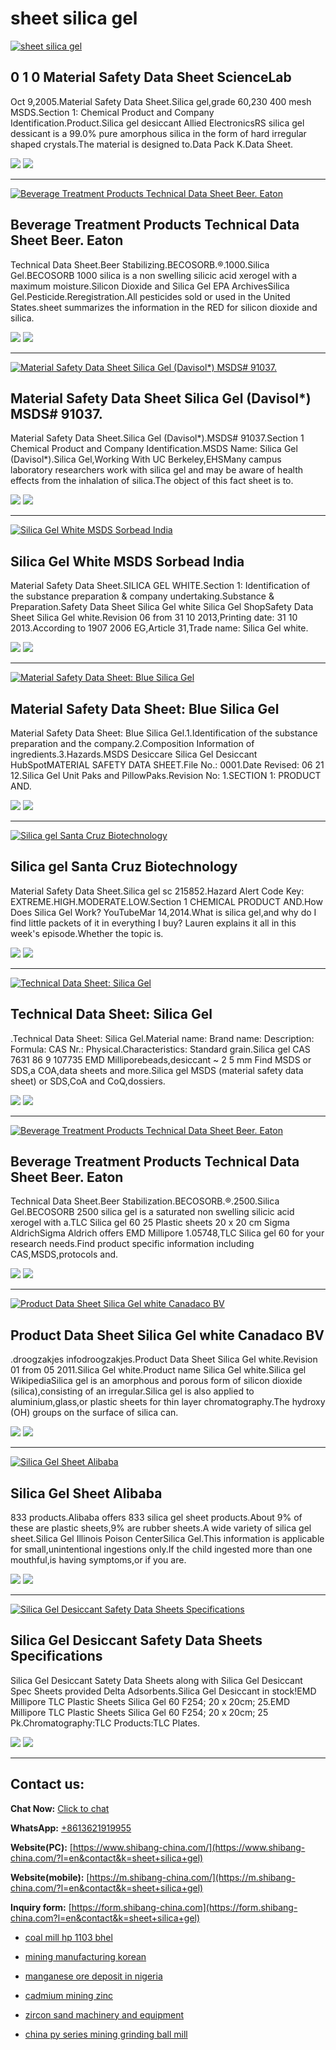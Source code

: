 # sheet silica gel

<a href="https://swt.shibang-china.com/?l=en&img&k=sheet+silica+gel" target="_blank">![sheet silica gel](http://static.shibang-china.com/all-800x300/1390.jpg)</a>

## 0 1 0 Material Safety Data Sheet ScienceLab
Oct 9,2005.Material Safety Data Sheet.Silica gel,grade 60,230 400 mesh MSDS.Section 1: Chemical Product and Company Identification.Product.Silica gel desiccant Allied ElectronicsRS silica gel dessicant is a 99.0% pure amorphous silica in the form of hard irregular shaped crystals.The material is designed to.Data Pack K.Data Sheet.


<a href="https://whatsapp.shibangsoft.com/WhatsApp.php" target="_blank" title="WhatsApp">![](http://static.shibang-china.com/icon/whatsapp.png)</a> <a href="https://swt.shibang-china.com/?l=en&icon&k=sheet+silica+gel" target="_blank">![](http://static.shibang-china.com/icon/chat-en.png)</a>

---

<a href="https://swt.shibang-china.com/?l=en&img&k=sheet+silica+gel" target="_blank">![Beverage Treatment Products Technical Data Sheet Beer. Eaton](http://static.shibang-china.com/all-800x300/1209.jpg)</a>

## Beverage Treatment Products Technical Data Sheet Beer. Eaton
Technical Data Sheet.Beer Stabilizing.BECOSORB.®.1000.Silica Gel.BECOSORB 1000 silica is a non swelling silicic acid xerogel with a maximum moisture.Silicon Dioxide and Silica Gel EPA ArchivesSilica Gel.Pesticide.Reregistration.All pesticides sold or used in the United States.sheet summarizes the information in the RED for silicon dioxide and silica.


<a href="https://whatsapp.shibangsoft.com/WhatsApp.php" target="_blank" title="WhatsApp">![](http://static.shibang-china.com/icon/whatsapp.png)</a> <a href="https://swt.shibang-china.com/?l=en&icon&k=sheet+silica+gel" target="_blank">![](http://static.shibang-china.com/icon/chat-en.png)</a>

---

<a href="https://swt.shibang-china.com/?l=en&img&k=sheet+silica+gel" target="_blank">![Material Safety Data Sheet Silica Gel (Davisol*) MSDS# 91037.](http://static.shibang-china.com/all-800x300/607.jpg)</a>

## Material Safety Data Sheet Silica Gel (Davisol*) MSDS# 91037.
Material Safety Data Sheet.Silica Gel (Davisol*).MSDS# 91037.Section 1 Chemical Product and Company Identification.MSDS Name: Silica Gel (Davisol*).Silica Gel,Working With UC Berkeley,EHSMany campus laboratory researchers work with silica gel and may be aware of health effects from the inhalation of silica.The object of this fact sheet is to.


<a href="https://whatsapp.shibangsoft.com/WhatsApp.php" target="_blank" title="WhatsApp">![](http://static.shibang-china.com/icon/whatsapp.png)</a> <a href="https://swt.shibang-china.com/?l=en&icon&k=sheet+silica+gel" target="_blank">![](http://static.shibang-china.com/icon/chat-en.png)</a>

---

<a href="https://swt.shibang-china.com/?l=en&img&k=sheet+silica+gel" target="_blank">![Silica Gel White MSDS Sorbead India](http://static.shibang-china.com/all-800x300/212.jpg)</a>

## Silica Gel White MSDS Sorbead India
Material Safety Data Sheet.SILICA GEL WHITE.Section 1: Identification of the substance preparation &amp; company undertaking.Substance &amp; Preparation.Safety Data Sheet Silica Gel white Silica Gel ShopSafety Data Sheet Silica Gel white.Revision 06 from 31 10 2013,Printing date: 31 10 2013.According to 1907 2006 EG,Article 31,Trade name: Silica Gel white.


<a href="https://whatsapp.shibangsoft.com/WhatsApp.php" target="_blank" title="WhatsApp">![](http://static.shibang-china.com/icon/whatsapp.png)</a> <a href="https://swt.shibang-china.com/?l=en&icon&k=sheet+silica+gel" target="_blank">![](http://static.shibang-china.com/icon/chat-en.png)</a>

---

<a href="https://swt.shibang-china.com/?l=en&img&k=sheet+silica+gel" target="_blank">![Material Safety Data Sheet: Blue Silica Gel](http://static.shibang-china.com/all-800x300/420.jpg)</a>

## Material Safety Data Sheet: Blue Silica Gel
Material Safety Data Sheet: Blue Silica Gel.1.Identification of the substance preparation and the company.2.Composition Information of ingredients.3.Hazards.MSDS Desiccare Silica Gel Desiccant HubSpotMATERIAL SAFETY DATA SHEET.File No.: 0001.Date Revised: 06 21 12.Silica Gel Unit Paks and PillowPaks.Revision No: 1.SECTION 1: PRODUCT AND.


<a href="https://whatsapp.shibangsoft.com/WhatsApp.php" target="_blank" title="WhatsApp">![](http://static.shibang-china.com/icon/whatsapp.png)</a> <a href="https://swt.shibang-china.com/?l=en&icon&k=sheet+silica+gel" target="_blank">![](http://static.shibang-china.com/icon/chat-en.png)</a>

---

<a href="https://swt.shibang-china.com/?l=en&img&k=sheet+silica+gel" target="_blank">![Silica gel Santa Cruz Biotechnology](http://static.shibang-china.com/all-800x300/70.jpg)</a>

## Silica gel Santa Cruz Biotechnology
Material Safety Data Sheet.Silica gel sc 215852.Hazard Alert Code Key: EXTREME.HIGH.MODERATE.LOW.Section 1 CHEMICAL PRODUCT AND.How Does Silica Gel Work? YouTubeMar 14,2014.What is silica gel,and why do I find little packets of it in everything I buy? Lauren explains it all in this week&#39;s episode.Whether the topic is.


<a href="https://whatsapp.shibangsoft.com/WhatsApp.php" target="_blank" title="WhatsApp">![](http://static.shibang-china.com/icon/whatsapp.png)</a> <a href="https://swt.shibang-china.com/?l=en&icon&k=sheet+silica+gel" target="_blank">![](http://static.shibang-china.com/icon/chat-en.png)</a>

---

<a href="https://swt.shibang-china.com/?l=en&img&k=sheet+silica+gel" target="_blank">![Technical Data Sheet: Silica Gel](http://static.shibang-china.com/all-800x300/1402.jpg)</a>

## Technical Data Sheet: Silica Gel
.Technical Data Sheet: Silica Gel.Material name: Brand name: Description: Formula: CAS Nr.: Physical.Characteristics: Standard grain.Silica gel CAS 7631 86 9 107735 EMD Milliporebeads,desiccant ~ 2 5 mm Find MSDS or SDS,a COA,data sheets and more.Silica gel MSDS (material safety data sheet) or SDS,CoA and CoQ,dossiers.


<a href="https://whatsapp.shibangsoft.com/WhatsApp.php" target="_blank" title="WhatsApp">![](http://static.shibang-china.com/icon/whatsapp.png)</a> <a href="https://swt.shibang-china.com/?l=en&icon&k=sheet+silica+gel" target="_blank">![](http://static.shibang-china.com/icon/chat-en.png)</a>

---

<a href="https://swt.shibang-china.com/?l=en&img&k=sheet+silica+gel" target="_blank">![Beverage Treatment Products Technical Data Sheet Beer. Eaton](http://static.shibang-china.com/all-800x300/815.jpg)</a>

## Beverage Treatment Products Technical Data Sheet Beer. Eaton
Technical Data Sheet.Beer Stabilization.BECOSORB.®.2500.Silica Gel.BECOSORB 2500 silica gel is a saturated non swelling silicic acid xerogel with a.TLC Silica gel 60 25 Plastic sheets 20 x 20 cm Sigma AldrichSigma Aldrich offers EMD Millipore 1.05748,TLC Silica gel 60 for your research needs.Find product specific information including CAS,MSDS,protocols and.


<a href="https://whatsapp.shibangsoft.com/WhatsApp.php" target="_blank" title="WhatsApp">![](http://static.shibang-china.com/icon/whatsapp.png)</a> <a href="https://swt.shibang-china.com/?l=en&icon&k=sheet+silica+gel" target="_blank">![](http://static.shibang-china.com/icon/chat-en.png)</a>

---

<a href="https://swt.shibang-china.com/?l=en&img&k=sheet+silica+gel" target="_blank">![Product Data Sheet Silica Gel white Canadaco BV](http://static.shibang-china.com/all-800x300/450.jpg)</a>

## Product Data Sheet Silica Gel white Canadaco BV
.droogzakjes infodroogzakjes.Product Data Sheet Silica Gel white.Revision 01 from 05 2011.Silica Gel white.Product name Silica Gel white.Silica gel WikipediaSilica gel is an amorphous and porous form of silicon dioxide (silica),consisting of an irregular.Silica gel is also applied to aluminium,glass,or plastic sheets for thin layer chromatography.The hydroxy (OH) groups on the surface of silica can.


<a href="https://whatsapp.shibangsoft.com/WhatsApp.php" target="_blank" title="WhatsApp">![](http://static.shibang-china.com/icon/whatsapp.png)</a> <a href="https://swt.shibang-china.com/?l=en&icon&k=sheet+silica+gel" target="_blank">![](http://static.shibang-china.com/icon/chat-en.png)</a>

---

<a href="https://swt.shibang-china.com/?l=en&img&k=sheet+silica+gel" target="_blank">![Silica Gel Sheet Alibaba](http://static.shibang-china.com/all-800x300/1176.jpg)</a>

## Silica Gel Sheet Alibaba
833 products.Alibaba offers 833 silica gel sheet products.About 9% of these are plastic sheets,9% are rubber sheets.A wide variety of silica gel sheet.Silica Gel Illinois Poison Center﻿Silica Gel.This information is applicable for small,unintentional ingestions only.If the child ingested more than one mouthful,is having symptoms,or if you are.


<a href="https://whatsapp.shibangsoft.com/WhatsApp.php" target="_blank" title="WhatsApp">![](http://static.shibang-china.com/icon/whatsapp.png)</a> <a href="https://swt.shibang-china.com/?l=en&icon&k=sheet+silica+gel" target="_blank">![](http://static.shibang-china.com/icon/chat-en.png)</a>

---

<a href="https://swt.shibang-china.com/?l=en&img&k=sheet+silica+gel" target="_blank">![Silica Gel Desiccant Safety Data Sheets Specifications](http://static.shibang-china.com/all-800x300/758.jpg)</a>

## Silica Gel Desiccant Safety Data Sheets Specifications
Silica Gel Desiccant Satety Data Sheets along with Silica Gel Desiccant Spec Sheets provided Delta Adsorbents.Silica Gel Desiccant in stock!EMD Millipore TLC Plastic Sheets Silica Gel 60 F254; 20 x 20cm; 25.EMD Millipore TLC Plastic Sheets Silica Gel 60 F254; 20 x 20cm; 25 Pk.Chromatography:TLC Products:TLC Plates.


<a href="https://whatsapp.shibangsoft.com/WhatsApp.php" target="_blank" title="WhatsApp">![](http://static.shibang-china.com/icon/whatsapp.png)</a> <a href="https://swt.shibang-china.com/?l=en&icon&k=sheet+silica+gel" target="_blank">![](http://static.shibang-china.com/icon/chat-en.png)</a>

---
## Contact us:

**Chat Now:** [Click to chat](https://swt.shibang-china.com?l=en&contact&k=sheet+silica+gel)

**WhatsApp:**  [+8613621919955](https://whatsapp.shibangsoft.com/WhatsApp.php)

**Website(PC):** [https://www.shibang-china.com/](https://www.shibang-china.com/?l=en&contact&k=sheet+silica+gel)

**Website(mobile):** [https://m.shibang-china.com/](https://m.shibang-china.com/?l=en&contact&k=sheet+silica+gel)

**Inquiry form:** [https://form.shibang-china.com](https://form.shibang-china.com?l=en&contact&k=sheet+silica+gel)

* [coal mill hp 1103 bhel](../129/coal%20mill%20hp%201103%20bhel.md)

* [mining manufacturing korean](../126/mining%20manufacturing%20korean.md)

* [manganese ore deposit in nigeria](../128/manganese%20ore%20deposit%20in%20nigeria.md)

* [cadmium mining zinc](../134/cadmium%20mining%20zinc.md)

* [zircon sand machinery and equipment](../140/zircon%20sand%20machinery%20and%20equipment.md)

* [china py series mining grinding ball mill](../133/china%20py%20series%20mining%20grinding%20ball%20mill.md)